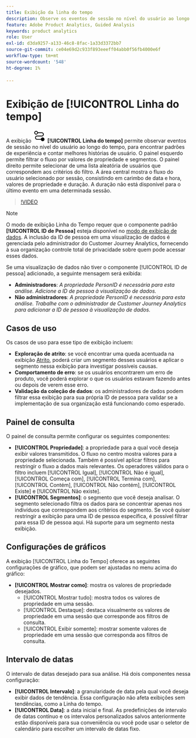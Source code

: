 ```yaml
---
title: Exibição da linha do tempo
description: Observe os eventos de sessão no nível do usuário ao longo do tempo para encontrar padrões de experiência.
feature: Adobe Product Analytics, Guided Analysis
keywords: product analytics
role: User
exl-id: d3da9257-a133-46c8-8fac-1a33d3372bb7
source-git-commit: ce04e69d2c933f893eeeff04abb0f56fb4000e6f
workflow-type: tm+mt
source-wordcount: '548'
ht-degree: 1%

---
```


# Exibição de [!UICONTROL Linha do tempo]

A exibição ![Linha do tempo](/help/assets/icons/Timeline.svg) **[!UICONTROL Linha do tempo]** permite observar eventos de sessão no nível do usuário ao longo do tempo, para encontrar padrões de experiência e contar melhores histórias de usuário. O painel esquerdo permite filtrar o fluxo por valores de propriedade e segmentos. O painel direito permite selecionar de uma lista aleatória de usuários que correspondem aos critérios do filtro. A área central mostra o fluxo do usuário selecionado por sessão, consistindo em carimbo de data e hora, valores de propriedade e duração. A duração não está disponível para o último evento em uma determinada sessão.

>[!VIDEO](https://video.tv.adobe.com/v/3427810/?learn=on)

>[!NOTE]
>
>O modo de exibição Linha do Tempo requer que o componente padrão **[!UICONTROL ID de Pessoa]** esteja disponível no [modo de exibição de dados](/help/data-views/component-reference.md#optional). A inclusão da ID de pessoa em uma visualização de dados é gerenciada pelo administrador do Customer Journey Analytics, fornecendo à sua organização controle total de privacidade sobre quem pode acessar esses dados.

Se uma visualização de dados não tiver o componente [!UICONTROL ID de pessoa] adicionado, a seguinte mensagem será exibida:

* **Administradores**: *A propriedade PersonID é necessária para esta análise. Adicione a ID de pessoa à visualização de dados.*
* **Não administradores**: *A propriedade PersonID é necessária para esta análise. Trabalhe com o administrador de Customer Journey Analytics para adicionar a ID de pessoa à visualização de dados.*

## Casos de uso

Os casos de uso para esse tipo de exibição incluem:

* **Exploração de atrito**: se você encontrar uma queda acentuada na exibição [Atrito](funnel.md), poderá criar um segmento desses usuários e aplicar o segmento nessa exibição para investigar possíveis causas.
* **Comportamento de erro**: se os usuários encontrarem um erro de produto, você poderá explorar o que os usuários estavam fazendo antes ou depois de verem esse erro.
* **Validação da coleção de dados**: os administradores de dados podem filtrar essa exibição para sua própria ID de pessoa para validar se a implementação de sua organização está funcionando como esperado.

## Painel de consulta

O painel de consulta permite configurar os seguintes componentes:

* **[!UICONTROL Propriedade]**: a propriedade para a qual você deseja exibir valores transmitidos. O fluxo no centro mostra valores para a propriedade selecionada. Também é possível aplicar filtros para restringir o fluxo a dados mais relevantes. Os operadores válidos para o filtro incluem [!UICONTROL Igual], [!UICONTROL Não é igual], [!UICONTROL Começa com], [!UICONTROL Termina com], [!UICONTROL Contém], [!UICONTROL Não contém], [!UICONTROL Existe] e [!UICONTROL Não existe].
* **[!UICONTROL Segmentos]**: o segmento que você deseja analisar. O segmento selecionado filtra os dados para se concentrar apenas nos indivíduos que correspondem aos critérios do segmento. Se você quiser restringir a exibição para uma ID de pessoa específica, é possível filtrar para essa ID de pessoa aqui. Há suporte para um segmento nesta exibição.

## Configurações de gráficos

A exibição [!UICONTROL Linha do Tempo] oferece as seguintes configurações de gráfico, que podem ser ajustadas no menu acima do gráfico:

* **[!UICONTROL Mostrar como]**: mostra os valores de propriedade desejados.
   * [!UICONTROL Mostrar tudo]: mostra todos os valores de propriedade em uma sessão.
   * [!UICONTROL Destaque]: destaca visualmente os valores de propriedade em uma sessão que corresponde aos filtros de consulta.
   * [!UICONTROL Exibir somente]: mostrar somente valores de propriedade em uma sessão que corresponda aos filtros de consulta.

## Intervalo de datas

O intervalo de datas desejado para sua análise. Há dois componentes nessa configuração:

* **[!UICONTROL Intervalo]**: a granularidade de data pela qual você deseja exibir dados de tendência. Essa configuração não afeta exibições sem tendências, como a Linha do tempo.
* **[!UICONTROL Data]**: a data inicial e final. As predefinições de intervalo de datas contínuo e os intervalos personalizados salvos anteriormente estão disponíveis para sua conveniência ou você pode usar o seletor de calendário para escolher um intervalo de datas fixo.
